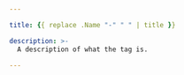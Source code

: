 ```yaml
---

title: {{ replace .Name "-" " " | title }}

description: >-
  A description of what the tag is.

---
```

